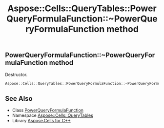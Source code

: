 ﻿---
title: Aspose::Cells::QueryTables::PowerQueryFormulaFunction::~PowerQueryFormulaFunction method
linktitle: ~PowerQueryFormulaFunction
second_title: Aspose.Cells for C++ API Reference
description: 'Aspose::Cells::QueryTables::PowerQueryFormulaFunction::~PowerQueryFormulaFunction method. Destructor in C++.'
type: docs
weight: 200
url: /cpp/aspose.cells.querytables/powerqueryformulafunction/~powerqueryformulafunction/
---
## PowerQueryFormulaFunction::~PowerQueryFormulaFunction method


Destructor.

```cpp
Aspose::Cells::QueryTables::PowerQueryFormulaFunction::~PowerQueryFormulaFunction()
```

## See Also

* Class [PowerQueryFormulaFunction](../)
* Namespace [Aspose::Cells::QueryTables](../../)
* Library [Aspose.Cells for C++](../../../)
